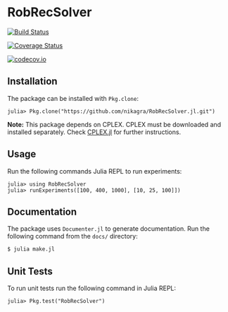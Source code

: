 # RobRecSolver

[![Build Status](https://travis-ci.org/nikagra/RobRecSolver.jl.svg?branch=master)](https://travis-ci.org/nikagra/RobRecSolver.jl)

[![Coverage Status](https://coveralls.io/repos/nikagra/RobRecSolver.jl/badge.svg?branch=master&service=github)](https://coveralls.io/github/nikagra/RobRecSolver.jl?branch=master)

[![codecov.io](http://codecov.io/github/nikagra/RobRecSolver.jl/coverage.svg?branch=master)](http://codecov.io/github/nikagra/RobRecSolver.jl?branch=master)

## Installation
The package can be installed with `Pkg.clone`:
```julia-repl
julia> Pkg.clone("https://github.com/nikagra/RobRecSolver.jl.git")
```
**Note:** This package depends on CPLEX. CPLEX must be downloaded and installed separately. Check [CPLEX.jl](https://github.com/JuliaOpt/CPLEX.jl) for further instructions.

## Usage
Run the following commands Julia REPL to run experiments:
```julia-repl
julia> using RobRecSolver
julia> runExperiments([100, 400, 1000], [10, 25, 100]])
```

## Documentation
The package uses `Documenter.jl` to generate documentation. Run the following command from the `docs/` directory:
```bash
$ julia make.jl
```

## Unit Tests
To run unit tests run the following command in Julia REPL:
```julia-repl
julia> Pkg.test("RobRecSolver")
```
